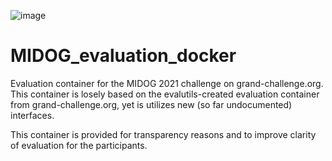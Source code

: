 
![image](https://user-images.githubusercontent.com/10051592/130207467-6a49b4e5-1740-4bd8-8fcb-5228b651c6c4.png)

# MIDOG_evaluation_docker

Evaluation container for the MIDOG 2021 challenge on grand-challenge.org. This container is losely based on the evalutils-created evaluation container from grand-challenge.org, yet is utilizes new (so far undocumented) interfaces. 

This container is provided for transparency reasons and to improve clarity of evaluation for the participants. 
